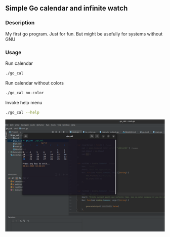 ## Simple Go calendar and infinite watch

### Description

My first go program. Just for fun. But might be usefully for systems without GNU

### Usage
Run calendar
```bash
./go_cal 
```
Run calendar without colors
```bash
./go_cal no-color
```
Invoke help menu
```bash
./go_cal --help
```

![pic](./pic.png)
